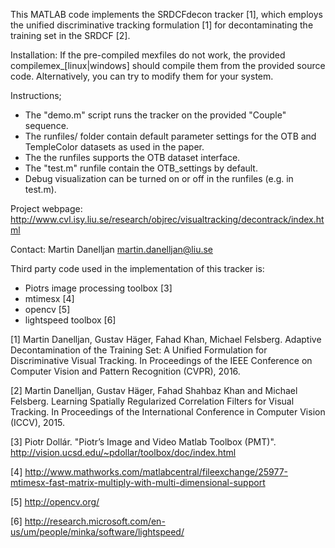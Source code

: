 This MATLAB code implements the SRDCFdecon tracker [1], which employs the unified discriminative tracking formulation [1] for decontaminating the training set in the SRDCF [2].

Installation:
If the pre-compiled mexfiles do not work, the provided compilemex_[linux|windows] should compile them from the provided source code. Alternatively, you can try to modify them for your system.

Instructions;
* The "demo.m" script runs the tracker on the provided "Couple" sequence.
* The runfiles/ folder contain default parameter settings for the OTB and TempleColor datasets as used in the paper.
* The the runfiles supports the OTB dataset interface.
* The "test.m" runfile contain the OTB_settings by default.
* Debug visualization can be turned on or off in the runfiles (e.g. in test.m).

Project webpage:
http://www.cvl.isy.liu.se/research/objrec/visualtracking/decontrack/index.html

Contact:
Martin Danelljan
martin.danelljan@liu.se

Third party code used in the implementation of this tracker is:
* Piotrs image processing toolbox [3]
* mtimesx [4]
* opencv [5]
* lightspeed toolbox [6]

[1] Martin Danelljan, Gustav Häger, Fahad Khan, Michael Felsberg. 
	Adaptive Decontamination of the Training Set: A Unified Formulation for Discriminative Visual Tracking.
	In Proceedings of the IEEE Conference on Computer Vision and Pattern Recognition (CVPR), 2016.

[2] Martin Danelljan, Gustav Häger, Fahad Shahbaz Khan and Michael Felsberg.
	Learning Spatially Regularized Correlation Filters for Visual Tracking.
	In Proceedings of the International Conference in Computer Vision (ICCV), 2015. 

[3] Piotr Dollár.
    "Piotr’s Image and Video Matlab Toolbox (PMT)".
    http://vision.ucsd.edu/~pdollar/toolbox/doc/index.html

[4] http://www.mathworks.com/matlabcentral/fileexchange/25977-mtimesx-fast-matrix-multiply-with-multi-dimensional-support

[5] http://opencv.org/

[6] http://research.microsoft.com/en-us/um/people/minka/software/lightspeed/

